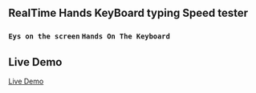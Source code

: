 ## RealTime Hands KeyBoard typing Speed tester

### `Eys on the screen` `Hands On The Keyboard`

## Live Demo
[ Live Demo  ](https://mian-ali.github.io/RealTime-hands-KeyBoard-typer/)
